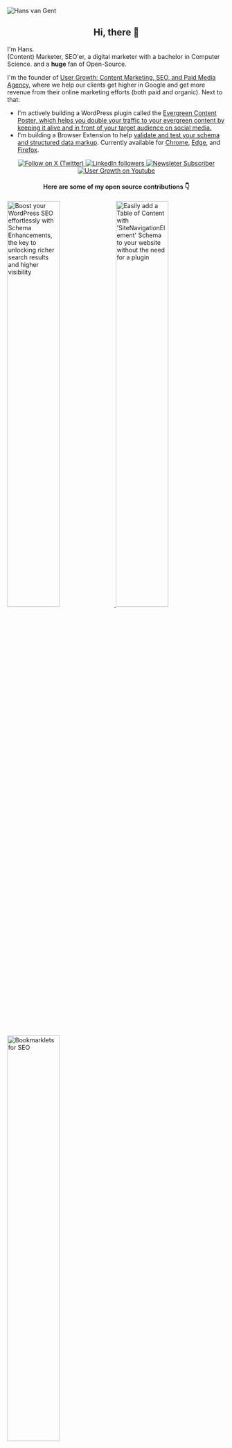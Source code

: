 ![Hans van Gent](https://www.hansvangent.com/githubprofile.png)

<h2 align="center">Hi, there 👋</h2>

<p>I'm Hans.<br/> (Content) Marketer, SEO'er, a digital marketer with a bachelor in Computer Science. and a <b>huge</b> fan of Open-Source.</p>

<p>I'm the founder of <a href="https://usergrowth.io/" target="_blank">User Growth: Content Marketing, SEO, and Paid Media Agency</a>, where we help our clients get higher in Google and get more revenue from their online marketing efforts (both paid and organic). Next to that:
  <ul><li>I'm actively building a WordPress plugin called the <a href="https://www.evergreencontentposter.com/" target="_blank">Evergreen Content Poster, which helps you double your traffic to your evergreen content by keeping it alive and in front of your target audience on social media.</a></li>
<li>I'm building a Browser Extension to help <a href="https://usergrowth.io/resources/validate-schema/" target="_blank">validate and test your schema and structured data markup</a>. Currently available for <a href="https://chromewebstore.google.com/detail/rich-results-and-schemaor/appgbhabfeejggifkkbfdbkfckheiojk?hl=en" target="_blank">Chrome</a>, <a href="https://microsoftedge.microsoft.com/addons/detail/rich-results-and-schemao/laeeacnaekkhhfpglnpiepdodhckpkgj" target="_blank">Edge</a>, and <a href="https://addons.mozilla.org/en-GB/firefox/addon/rich-results-schema-tester/" target="_blank">Firefox</a>.</li></ul></p>

<p align="center">
  <a href="http://twitter.com/jcvangent">
    <img src="https://img.shields.io/badge/follow-%40jcvangent-1DA1F2?logo=twitter&style=for-the-badge" alt="Follow on X (Twitter)" />
  </a>
  <a href="https://www.linkedin.com/in/jcvangent/">
    <img src="https://img.shields.io/badge/LinkedIn-2.6K-blue?label=LinkedIn&logo=LinkedIn&style=for-the-badge" alt="LinkedIn followers" />
  </a>
  <a href="https://www.evergreencontentposter.com/newsletter/">
    <img src="https://img.shields.io/badge/Newsletter-3K-orange?label=Newsletter&logo=mail&style=for-the-badge" alt="Newsleter Subscriber" />
  </a>
    <a href="https://www.youtube.com/c/usergrowth?sub_confirmation=1">
    <img src="https://img.shields.io/youtube/channel/subscribers/UC42UKOnqmebhNF-1N-LbWlQ?style=for-the-badge&logo=YouTube" alt="User Growth on Youtube" />
  </a>
</p>

<h4 align="center">Here are some of my open source contributions 👇</h4>

<p align="left">
  <a href="https://github.com/hansvangent/rank-math-schema-enhancements">
      <img width="49%" src="https://www.hansvangent.com/rank-math-schema-enhancements.png" alt="Boost your WordPress SEO effortlessly with Schema Enhancements, the key to unlocking richer search results and higher visibility" />
  </a>
    <a href="https://github.com/hansvangent/WordPress-Table-of-Contents">
      <img width="49%" src="https://www.hansvangent.com/wordpress-table-of-conten-with-rankmath-schema-support.png" alt="Easily add a Table of Content with 'SiteNavigationElement' Schema to your website without the need for a plugin" />
  </a>
</p>
<p align="left">
  <a href="https://github.com/hansvangent/Bookmarklets-for-SEO">
    <img width="49%" src="https://www.hansvangent.com/bookmarklets-for-seo.png" alt="Bookmarklets for SEO" />
  </a>
</p>
